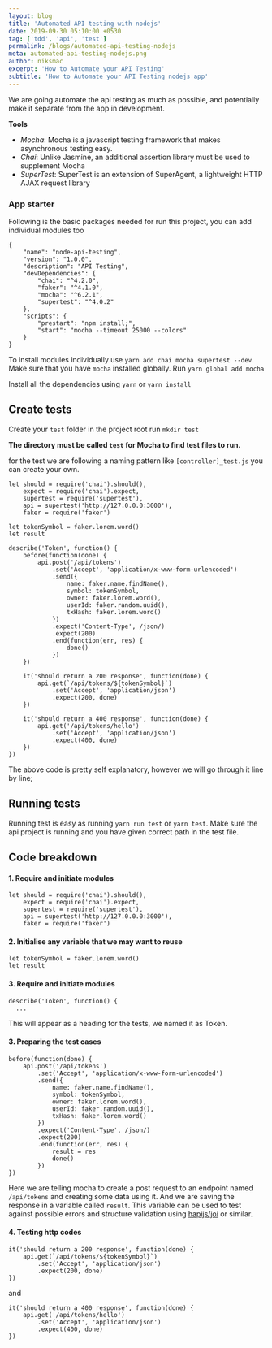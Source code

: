 ```yaml
---
layout: blog
title: 'Automated API testing with nodejs'
date: 2019-09-30 05:10:00 +0530
tag: ['tdd', 'api', 'test']
permalink: /blogs/automated-api-testing-nodejs
meta: automated-api-testing-nodejs.png
author: niksmac
excerpt: 'How to Automate your API Testing'
subtitle: 'How to Automate your API Testing nodejs app'
---
```


We are going automate the api testing as much as possible, and potentially make it separate from the app in development.

**Tools**

-   _Mocha_: Mocha is a javascript testing framework that makes asynchronous testing easy.
-   _Chai_: Unlike Jasmine, an additional assertion library must be used to supplement Mocha
-   _SuperTest_: SuperTest is an extension of SuperAgent, a lightweight HTTP AJAX request library

### App starter

Following is the basic packages needed for run this project, you can add individual modules too

```
{
    "name": "node-api-testing",
    "version": "1.0.0",
    "description": "API Testing",
    "devDependencies": {
        "chai": "^4.2.0",
        "faker": "^4.1.0",
        "mocha": "^6.2.1",
        "supertest": "^4.0.2"
    },
    "scripts": {
        "prestart": "npm install;",
        "start": "mocha --timeout 25000 --colors"
    }
}
```

To install modules individually use `yarn add chai mocha supertest --dev`. Make sure that you have `mocha` installed globally. Run `yarn global add mocha`

Install all the dependencies using `yarn` or `yarn install`

## Create tests

Create your `test` folder in the project root run `mkdir test`

**The directory must be called `test` for Mocha to find test files to run.**

for the test we are following a naming pattern like `[controller]_test.js` you can create your own.

```
let should = require('chai').should(),
    expect = require('chai').expect,
    supertest = require('supertest'),
    api = supertest('http://127.0.0.0:3000'),
    faker = require('faker')

let tokenSymbol = faker.lorem.word()
let result

describe('Token', function() {
    before(function(done) {
        api.post('/api/tokens')
            .set('Accept', 'application/x-www-form-urlencoded')
            .send({
                name: faker.name.findName(),
                symbol: tokenSymbol,
                owner: faker.lorem.word(),
                userId: faker.random.uuid(),
                txHash: faker.lorem.word()
            })
            .expect('Content-Type', /json/)
            .expect(200)
            .end(function(err, res) {
                done()
            })
    })

    it('should return a 200 response', function(done) {
        api.get(`/api/tokens/${tokenSymbol}`)
            .set('Accept', 'application/json')
            .expect(200, done)
    })

    it('should return a 400 response', function(done) {
        api.get('/api/tokens/hello')
            .set('Accept', 'application/json')
            .expect(400, done)
    })
})
```

The above code is pretty self explanatory, however we will go through it line by line;

## Running tests

Running test is easy as running `yarn run test` or `yarn test`. Make sure the api project is running and you have given correct path in the test file.

## Code breakdown

#### 1. Require and initiate modules

```
let should = require('chai').should(),
    expect = require('chai').expect,
    supertest = require('supertest'),
    api = supertest('http://127.0.0.0:3000'),
    faker = require('faker')
```

#### 2. Initialise any variable that we may want to reuse

```
let tokenSymbol = faker.lorem.word()
let result
```

#### 3. Require and initiate modules

```
describe('Token', function() {
  ...
```

This will appear as a heading for the tests, we named it as Token.

#### 3. Preparing the test cases

```
before(function(done) {
    api.post('/api/tokens')
        .set('Accept', 'application/x-www-form-urlencoded')
        .send({
            name: faker.name.findName(),
            symbol: tokenSymbol,
            owner: faker.lorem.word(),
            userId: faker.random.uuid(),
            txHash: faker.lorem.word()
        })
        .expect('Content-Type', /json/)
        .expect(200)
        .end(function(err, res) {
            result = res
            done()
        })
})
```

Here we are telling mocha to create a post request to an endpoint named `/api/tokens` and creating some data using it. And we are saving the response in a variable called `result`. This variable can be used to test against possible errors and structure validation using [hapijs/joi](https://github.com/hapijs/joi) or similar.

#### 4. Testing http codes

```
it('should return a 200 response', function(done) {
    api.get(`/api/tokens/${tokenSymbol}`)
        .set('Accept', 'application/json')
        .expect(200, done)
})
```

and

```
it('should return a 400 response', function(done) {
    api.get('/api/tokens/hello')
        .set('Accept', 'application/json')
        .expect(400, done)
})

```
